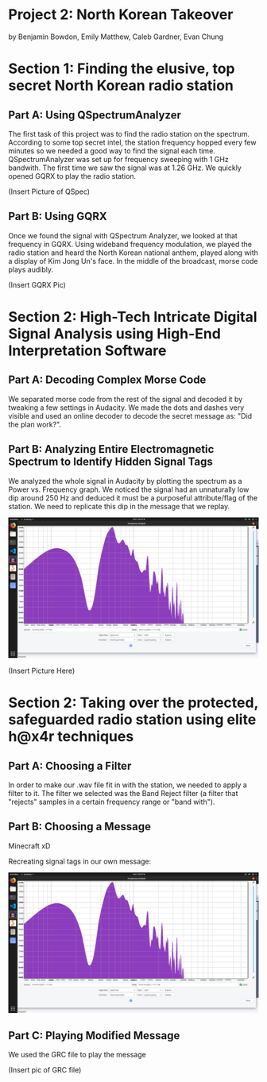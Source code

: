 # Project 2: North Korean Takeover
by Benjamin Bowdon, Emily Matthew, Caleb Gardner, Evan Chung

# Section 1: Finding the elusive, top secret North Korean radio station

## Part A: Using QSpectrumAnalyzer
The first task of this project was to find the radio station on the spectrum. According to some top secret intel, the station frequency hopped every few minutes so we needed a good way to find the signal each time. QSpectrumAnalyzer was set up for frequency sweeping with 1 GHz bandwith. The first time we saw the signal was at 1.26 GHz. We quickly opened GQRX to play the radio station.

(Insert Picture of QSpec)

## Part B: Using GQRX
Once we found the signal with QSpectrum Analyzer, we looked at that frequency in GQRX. Using wideband frequency modulation, we played the radio station and heard the North Korean national anthem, played along with a display of Kim Jong Un's face. In the middle of the broadcast, morse code plays audibly.

(Insert GQRX Pic)

# Section 2: High-Tech Intricate Digital Signal Analysis using High-End Interpretation Software

## Part A: Decoding Complex Morse Code
We separated morse code from the rest of the signal and decoded it by tweaking a few settings in Audacity. We made the dots and dashes very visible and used an online decoder to decode the secret message as: "Did the plan work?".
## Part B: Analyzing Entire Electromagnetic Spectrum to Identify Hidden Signal Tags
We analyzed the whole signal in Audacity by plotting the spectrum as a Power vs. Frequency graph. We noticed the signal had an unnaturally low dip around 250 Hz and deduced it must be a purposeful attribute/flag of the station. We need to replicate this dip in the message that we replay.

![frequency-analysis](pictures/FilteredMinecraft.png)

(Insert Picture Here)
# Section 2: Taking over the protected, safeguarded radio station using elite h@x4r techniques

## Part A: Choosing a Filter
In order to make our .wav file fit in with the station, we needed to apply a filter to it. The filter we selected was the Band Reject filter (a filter that "rejects" samples in a certain frequency range or "band with"). 

## Part B: Choosing a Message
Minecraft xD

Recreating signal tags in our own message:

![minecraft_frequency](pictures/FilteredMinecraft.png)

## Part C: Playing Modified Message
We used the GRC file to play the message

(Insert pic of GRC file)
